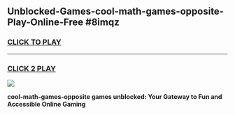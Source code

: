 
## Unblocked-Games-cool-math-games-opposite-Play-Online-Free #8imqz
<h3>
<a href="https://us.freeplayer.one?title=cool-math-games-opposite&ref=10M">CLICK TO PLAY</a></h3>
<hr>

<h3>
<a href="https://us.freeplayer.one?title=cool-math-games-opposite&ref=10M">CLICK 2 PLAY</a>
  
</h3>

<a href="https://us.freeplayer.one?title=cool-math-games-opposite&ref=10M"><img src="https://clearcache.store/games.png"></a>


**cool-math-games-opposite games unblocked: Your Gateway to Fun and Accessible Online Gaming**
